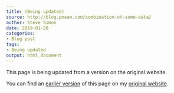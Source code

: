 ```yaml
---
title: (Being updated)
source: http://blog.pmean.com/combination-of-some-data/
author: Steve Simon
date: 2019-01-20
categories:
- Blog post
tags:
- Being updated
output: html_document
---
```


This page is being updated from a version on the original website.

<!---More--->

You can find an [earlier version][sim1] of this page on my [original website][sim2].

[sim1]: http://blog.pmean.com/combination-of-some-data
[sim2]: http://www.pmean.com/original_site.html 
